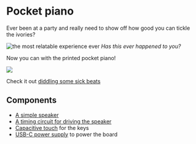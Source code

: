 # Pocket piano

Ever been at a party and really need to show off how good you can tickle the ivories?

![the most relatable experience ever](https://cloud-pyqioad7b-hack-club-bot.vercel.app/0image.png)
_Has this ever happened to you?_

Now you can with the printed pocket piano!

![](https://cloud-gf9iugf1r-hack-club-bot.vercel.app/0image.png)

Check it out [diddling some sick beats](https://cloud-4hg6ws77z-hack-club-bot.vercel.app/2pxl_20231207_070916248.ts_2.mp4)

## Components

- [A simple speaker](../ingredients/speaker.md#simple-speakers)
- [A timing circuit for driving the speaker](../ingredients/555_timer.md#changing-frequencies)
- [Capacitive touch](../ingredients/capacitive_touch.md) for the keys
- [USB-C power supply](../ingredients/usb.md#usb-c) to power the board

<!-- ## Speaker

## Timer

![](https://cloud-29oqgmmf4-hack-club-bot.vercel.app/0image.png)

![](https://cloud-3vp8cusat-hack-club-bot.vercel.app/0image.png)

## Input

There are 12 identical capacitive touch units, one for each key of the keyboard.

In this case, the MOSFET just connects to the resistor chain.

![](https://cloud-jet6m6ln9-hack-club-bot.vercel.app/0capacitive_touch.png)

## Power Supply

See the [USB Type-C Power Only](../ingredients//usb.md#usb-c) circuit.

Additionally, we'll put in some through holes connected to VCC and Ground, so you can chain power between multiple musical keyboards without having to connect USB cables to each.

You can import TestPin from the system library of EasyEDA, or a pin in any other software.
![](https://cloud-pu6y65bgm-hack-club-bot.vercel.app/0image.png) -->
